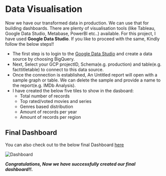 # Data Visualisation

Now we have our transformed data in production. We can use that for building dashboards. There are plenty of visualisation tools (like Tableau, Google Data Studio, Metabase, PowerBI etc..) available. For this project, I have used **Google Data Studio**. If you like to proceed with the same, Kindly follow the below steps!!  

- The first step is to login to the [Google Data Studio](https://www.googleadservices.com/pagead/aclk?sa=L&ai=DChcSEwji7tX63PX2AhWxmWYCHSw5Dq8YABAAGgJzbQ&ohost=www.google.com&cid=CAESbOD2gwK2VONF32m-jAp9gbo1O5D7xWGqnQyI4hCnIKcxXEmC9Ne_FULZuJU0axi_P3wf9sV7UKa4X3_W7qiAA6dvxy3eVQiErsVZPQlxxqpUfxG7-IN7rgIBbN9fNTHP-PL4anWH4szx6XZ8OA&sig=AOD64_15ynr6t8cS3UknQLRKFFlGxcG5BQ&q&adurl&ved=2ahUKEwjlgtD63PX2AhW8RmwGHXEQBIkQ0Qx6BAgDEAE) and create a data source by choosing BigQuery.
- Next, Select your GCP projectID, Schema(e.g. production) and table(e.g. facttitletable) to connect to this data source.
- Once the connection is established, An Untitled report will open with a sample graph or table. We can delete the sample and provide a name to the report(e.g. IMDb Analysis).
- I have created the below five tiles to show in the dasboard:
  - Total number of records
  - Top rated/voted movies and series
  - Genres based distribution
  - Amount of records per year
  - Amount of records per region

## Final Dashboard
You can also check out to the below final Dashboard [here](https://datastudio.google.com/reporting/a62b4a5f-86bc-433d-9c27-253111dbe45e)

![Dashboard](https://github.com/SanjayV28/ProjectIMDb/blob/dc6427bdbf401442550a5254187974e4aeb916f0/images/Dashboard.png)

**_Congratulations, Now we have successfully created our final dashboard!!._**
